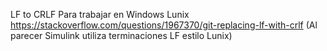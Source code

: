 LF to CRLF Para trabajar en Windows Lunix https://stackoverflow.com/questions/1967370/git-replacing-lf-with-crlf (Al parecer Simulink utiliza terminaciones LF estilo Lunix)
